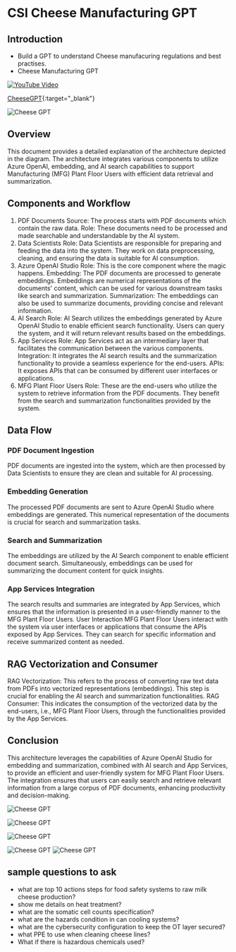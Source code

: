 # CSI Cheese Manufacturing GPT

## Introduction

- Build a GPT to understand Cheese manufacuring regulations and best practises.
- Cheese Manufacturing GPT

[![YouTube Video](https://img.youtube.com/vi/UOaKXG542GM/0.jpg)](https://youtu.be/UOaKXG542GM)

[CheeseGPT](https://csicheesemfggpt.azurewebsites.net/){:target="_blank"}

![Cheese GPT](https://github.com/balakreshnan/CSICheeseMFGGpt/blob/main/csicheesemfggpt1.jpg "Cheese GPT")

## Overview

This document provides a detailed explanation of the architecture depicted in the diagram. The architecture integrates various components to utilize Azure OpenAI, embedding, and AI search capabilities to support Manufacturing (MFG) Plant Floor Users with efficient data retrieval and summarization.
 

## Components and Workflow

1. PDF Documents
Source: The process starts with PDF documents which contain the raw data.
Role: These documents need to be processed and made searchable and understandable by the AI system.
2. Data Scientists
Role: Data Scientists are responsible for preparing and feeding the data into the system. They work on data preprocessing, cleaning, and ensuring the data is suitable for AI consumption.
3. Azure OpenAI Studio
Role: This is the core component where the magic happens.
Embedding: The PDF documents are processed to generate embeddings. Embeddings are numerical representations of the documents' content, which can be used for various downstream tasks like search and summarization.
Summarization: The embeddings can also be used to summarize documents, providing concise and relevant information.
4. AI Search
Role: AI Search utilizes the embeddings generated by Azure OpenAI Studio to enable efficient search functionality. Users can query the system, and it will return relevant results based on the embeddings.
5. App Services
Role: App Services act as an intermediary layer that facilitates the communication between the various components.
Integration: It integrates the AI search results and the summarization functionality to provide a seamless experience for the end-users.
APIs: It exposes APIs that can be consumed by different user interfaces or applications.
6. MFG Plant Floor Users
Role: These are the end-users who utilize the system to retrieve information from the PDF documents. They benefit from the search and summarization functionalities provided by the system.
 

## Data Flow
 
### PDF Document Ingestion
PDF documents are ingested into the system, which are then processed by Data Scientists to ensure they are clean and suitable for AI processing.

### Embedding Generation
The processed PDF documents are sent to Azure OpenAI Studio where embeddings are generated. This numerical representation of the documents is crucial for search and summarization tasks.

### Search and Summarization
The embeddings are utilized by the AI Search component to enable efficient document search.
Simultaneously, embeddings can be used for summarizing the document content for quick insights.

### App Services Integration
The search results and summaries are integrated by App Services, which ensures that the information is presented in a user-friendly manner to the MFG Plant Floor Users.
User Interaction
MFG Plant Floor Users interact with the system via user interfaces or applications that consume the APIs exposed by App Services. They can search for specific information and receive summarized content as needed.
 

## RAG Vectorization and Consumer
 
RAG Vectorization: This refers to the process of converting raw text data from PDFs into vectorized representations (embeddings). This step is crucial for enabling the AI search and summarization functionalities.
RAG Consumer: This indicates the consumption of the vectorized data by the end-users, i.e., MFG Plant Floor Users, through the functionalities provided by the App Services.
 

## Conclusion
 
This architecture leverages the capabilities of Azure OpenAI Studio for embedding and summarization, combined with AI search and App Services, to provide an efficient and user-friendly system for MFG Plant Floor Users. The integration ensures that users can easily search and retrieve relevant information from a large corpus of PDF documents, enhancing productivity and decision-making.

![Cheese GPT](https://github.com/balakreshnan/CSICheeseMFGGpt/blob/main/images/cheesgpt1.jpg "Cheese GPT")

![Cheese GPT](https://github.com/balakreshnan/CSICheeseMFGGpt/blob/main/images/cheesgpt2.jpg "Cheese GPT")

![Cheese GPT](https://github.com/balakreshnan/CSICheeseMFGGpt/blob/main/images/cheesgpt3.jpg "Cheese GPT")

![Cheese GPT](https://github.com/balakreshnan/CSICheeseMFGGpt/blob/main/images/cheesgpt4.jpg "Cheese GPT")
![Cheese GPT](https://github.com/balakreshnan/CSICheeseMFGGpt/blob/main/images/cheesgpt5.jpg "Cheese GPT")

## sample questions to ask

- what are top 10 actions steps for food safety systems to raw milk cheese production? 
- show me details on heat treatment? 
- what are the somatic cell counts specification? 
- what are the hazards condition in can cooling systems?
- what are the cybersecurity configuration to keep the OT layer secured?
- what PPE to use when cleaning cheese lines?
- What if there is hazardous chemicals used?
